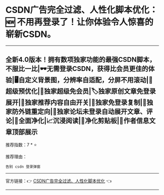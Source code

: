 # CSDN广告完全过滤、人性化脚本优化：🆕 不用再登录了！让你体验令人惊喜的崭新CSDN。

---

## 全新4.0版本！拥有数项独家功能的最强CSDN脚本，不服比一比|🕶无需登录CSDN，获得比会员更佳的体验|🖥自定义背景图，分辨率自适配，分屏不用滚动|💾超级预优化|🔖独家超级免会员|🏷独家原创文章免登录展开|🔌独家推荐内容自由开关|📠独家免登录复制|🔗独家防外链重定向|📝独家论坛未登录自动展开文章、评论|🌵全面净化|📈沉浸阅读|🧴净化剪贴板|📕作者信息文章顶部展示

推荐指数：7 * ⭐

推荐理由：

    告别 csdn 登录弹窗

---



官方链接：👉 [CSDN广告完全过滤、人性化脚本优化](
https://greasyfork.org/zh-CN/scripts/378351-%E6%8C%81%E7%BB%AD%E6%9B%B4%E6%96%B0-csdn%E5%B9%BF%E5%91%8A%E5%AE%8C%E5%85%A8%E8%BF%87%E6%BB%A4-%E4%BA%BA%E6%80%A7%E5%8C%96%E8%84%9A%E6%9C%AC%E4%BC%98%E5%8C%96-%E4%B8%8D%E7%94%A8%E5%86%8D%E7%99%BB%E5%BD%95%E4%BA%86-%E8%AE%A9%E4%BD%A0%E4%BD%93%E9%AA%8C%E4%BB%A4%E4%BA%BA%E6%83%8A%E5%96%9C%E7%9A%84%E5%B4%AD%E6%96%B0csdn
) 👈


---
























